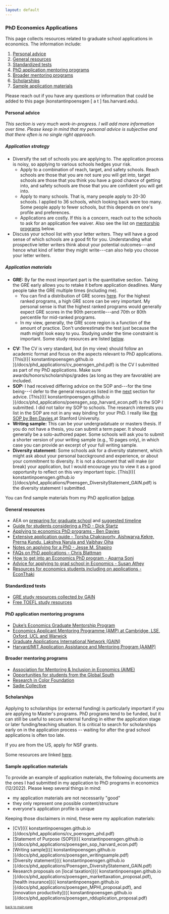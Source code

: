 ```yaml
---
layout: default
---
```


### PhD Economics Applications

This page collects resources related to graduate school applications in economics. The information include: 
1. [Personal advice](#personal-advice)
2. [General resources](#general-resources)
3. [Standardized tests](#standardized-tests)
4. [PhD application mentoring programs](#phd-application-mentoring-programs)
5. [Broader mentoring programs](#broader-mentoring-programs)
6. [Scholarships](#scholarships)
7. [Sample application materials](#sample-application-materials)

Please reach out if you have any questions or information that could be added to this page (konstantinpoensgen  [ a t ]  fas.harvard.edu). 

#### Personal advice

_This section is very much work-in-progress. I will add more information over time. Please keep in mind that my personal advice is subjective and that there often is no single right approach._

##### Application strategy
* Diversify the set of schools you are applying to. The application process is noisy, so applying to various schools hedges your risk.
    - Apply to a combination of reach, target, and safety schools. Reach schools are those that you are not sure you will get into, target schools are those that you think you have a good chance of getting into, and safety schools are those that you are confident you will get into.
    - Apply to many schools. That is, many people apply to 20-30 schools. I applied to 36 schools, which looking back were too many. Some people apply to fewer schools, but this depends on one's profile and preferences.
    - Applications are costly. If this is a concern, reach out to the schools to ask for an application fee waiver. Also see the list on [mentorship programs](#phd-application-mentoring-programs) below.
* Discuss your school list with your letter writers. They will have a good sense of which schools are a good fit for you. Understanding what prospective letter writers think about your potential outcomes---and hence what kind of letter they might write---can also help you choose your letter writers. 

##### Application materials
* **GRE:** By far the most important part is the quantitative section. Taking the GRE early allows you to retake it before application deadlines. Many people take the GRE multiple times (including me).
    - You can find a distribution of GRE scores <a href="https://www.ets.org/pdfs/gre/gre-guide-table-1a.pdf" target="_blank"> here</a>. For the highest ranked programs, a high GRE score can be very important. My personal sense is that the highest ranked programs would generally expect GRE scores in the 90th percentile---and 70th or 80th percentile for mid-ranked programs.
    - In my view, generally, the GRE score region is a function of the amount of practice. Don't underestimate the test just because the math might look easy to you. Studying under the time constraint is important. Some study resources are listed [below](#standardized-tests).
- **CV:** The CV is very standard, but (in my view) should follow an academic format and focus on the aspects relevant to PhD applications. [This]({{ konstantinpoensgen.github.io }}/docs/phd_applications/cv_poensgen_phd.pdf) is the CV I submitted as part of my PhD applications. Make sure awards/honors/scholarships/grades (as long as they are favorable) are included.
- **SOP:** I had received differing advice on the SOP and---for the time being---I defer to the general resources listed in the [next](#general-resources) section for advice. [This]({{ konstantinpoensgen.github.io }}/docs/phd_applications/poensgen_sop_harvard_econ.pdf) is the SOP I submitted. I did not tailor my SOP to schools. The research interests you list in the SOP are not in any way binding for your PhD. I really like <a href="https://bldavies.com/blog/applying-economics-phd-programs/statement.pdf" target="_blank"> the SOP by Ben Davies </a> at Stanford University.
- **Writing sample:** This can be your undergradatuate or masters thesis. If you do not have a thesis, you can submit a term paper. It should generally be a solo-authored paper. Some schools will ask you to submit a shorter version of your writing sample (e.g., 10 pages only), in which case you can provide an excerpt of your full writing sample.
- **Diversity statement:** Some schools ask for a diversity statement, which might ask about your personal bacckground and experience, or about your commitment to diversity. It is not a document that will make (or break) your application, but I would encourage you to view it as a good opportunity to reflect on this very important topic. [This]({{ konstantinpoensgen.github.io }}/docs/phd_applications/Poensgen_DiversityStatement_GAIN.pdf) is the diversity statement I submitted.

You can find sample materials from my PhD application [below](#sample-application-materials). 

#### General resources
- AEA on [preparing for graduate school](https://www.aeaweb.org/resources/students/grad-prep) and [suggested timeline](https://www.aeaweb.org/resources/students/grad-prep/timeline)
- [Guide for students considering a PhD - Dick Startz](https://econ.ucsb.edu/~startz/A%20Guide%20for%20UCSB%20Undergraduates%20Considering%20a%20PhD%20in%20Economics.pdf)
- [Applying to economics PhD programs - Ben Davies](https://bldavies.com/blog/applying-economics-phd-programs/)
- [Extensive application guide - Torsha Chakravorty, Aishwarya Kekre, Prerna Kundu, Lakshya Narula and Vaibhav Oiha](https://www.dropbox.com/sh/3kcg3puxw34garw/AABiW6A1VdZ_Ll_hQ2ZFfY8Na?dl=0&preview=Econ_PhD_Guide.pdf)
- [Notes on applying for a PhD - Jesse M. Shapiro](https://scholar.harvard.edu/files/shapiro/files/phdnotes.pdf)
- [FAQs on PhD applications - Chris Blattman](https://chrisblattman.com/blog/2022/03/25/faqs-on-phd-applications/)
- [How to get into an Economics PhD program - Aparna Soni](http://www.aparnagsoni.com/for-prospective-phds-blog/2018/1/11/getting-into-an-econ-phd-program-recommended-reading)
- [Advice for applying to grad school in Economics - Susan Athey](https://gsb-faculty.stanford.edu/susan-athey/professional-advice/)
- [Resources for economics students including on applications - EconThaki](https://econthaki.github.io/recursos/2021/01/05/recursos.html)

#### Standardized tests
- [GRE study resources collected by GAIN](https://docs.google.com/document/d/1PTFDZv1YY0iL_lSH8XOovIWQ-BeXfIuRYSjiRngaBSw/edit?usp=sharing)
- [Free TOEFL study resources](https://konstantinpoensgen.github.io/pages/free-toefl-prep.html) 

#### PhD application mentoring programs
- [Duke’s Economics Graduate Mentorship Program](https://econ.duke.edu/phd-program/prospective-students/graduate-mentorship-program)
- [Economics Applicant Mentoring Programme (AMP) at Cambridge, LSE, Oxford, UCL and Warwick](https://www.lse.ac.uk/economics/study/research/applicant-mentoring-programme)
- [Graduate Applications International Network (GAIN)](https://gain-network.net)
- [Harvard/MIT Application Assistance and Mentoring Program (AAMP)](https://economics.mit.edu/academic-programs/phd-program/admissions)

#### Broader mentoring programs
- [Association for Mentoring & Inclusion in Economics (AIME)](https://econmentoring.org)
- [Opportunities for students from the Global South](https://docs.google.com/document/d/1E7tLbAve7G4BEg4Qeg065H_nbrsHYRvR/edit?usp=sharing&ouid=104515044926447535592&rtpof=true&sd=true)
- [Research in Color Foundation](https://www.researchincolor.org)
- [Sadie Collective](https://www.sadiecollective.org)

#### Scholarships

Applying to scholarships (or external funding) is particularly important if you are applying to Master's programs. PhD programs tend to be funded, but it can still be useful to secure external funding in either the application stage or later funding/teaching situation. It is critical to search for scholarships early on in the application process -- waiting for after the grad school applications is often too late. 

If you are from the US, apply for NSF grants.

Some resources are linked [here](https://konstantinpoensgen.github.io/pages/grad-school-economics-scholarships.html).

#### Sample application materials

To provide an example of application materials, the following documents are the ones I had submitted in my application to PhD programs in economics (12/2022). Please keep several things in mind: 
- my application materials are not necessarily "good"
- they only represent one possible content/structure
- everyone's application profile is unique 

Keeping those disclaimers in mind, these were my application materials:
- [CV]({{ konstantinpoensgen.github.io }}/docs/phd_applications/cv_poensgen_phd.pdf)
- [Statement of Purpose (SOP)]({{ konstantinpoensgen.github.io }}/docs/phd_applications/poensgen_sop_harvard_econ.pdf)
- [Writing sample]({{ konstantinpoensgen.github.io }}/docs/phd_applications/poensgen_writingsample.pdf)
- [Diversity statement]({{ konstantinpoensgen.github.io }}/docs/phd_applications/Poensgen_DiversityStatement_GAIN.pdf)
- Research proposals on [local taxation]({{ konstantinpoensgen.github.io }}/docs/phd_applications/poensgen_markettaxation_proposal.pdf), [health insurance]({{ konstantinpoensgen.github.io }}/docs/phd_applications/poensgen_MPHI_proposal.pdf), and [innovation productivity]({{ konstantinpoensgen.github.io }}/docs/phd_applications/poensgen_rdduplication_proposal.pdf)

[<font size="1"> back to main page </font>](https://konstantinpoensgen.github.io/)